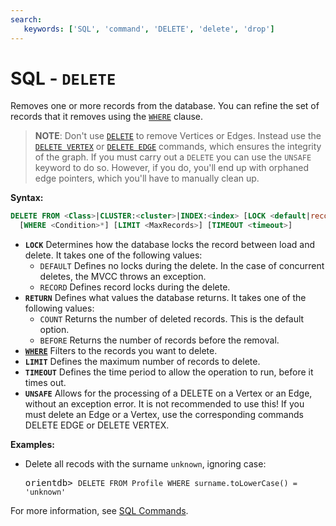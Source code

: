 ```yaml
---
search:
   keywords: ['SQL', 'command', 'DELETE', 'delete', 'drop']
---
```


# SQL - `DELETE`

Removes one or more records from the database.  You can refine the set of records that it removes using the [`WHERE`](SQL-Where.md) clause.

>**NOTE**: Don't use [`DELETE`](SQL-Delete.md) to remove Vertices or Edges. Instead use the [`DELETE VERTEX`](SQL-Delete-Vertex.md) or [`DELETE EDGE`](SQL-Delete-Edge.md) commands, which ensures the integrity of the graph. If you must carry out a `DELETE` you can use the `UNSAFE` keyword to do so. However, if you do, you'll end up with orphaned edge pointers, which you'll have to manually clean up.

**Syntax:**

```sql
DELETE FROM <Class>|CLUSTER:<cluster>|INDEX:<index> [LOCK <default|record>] [RETURN <returning>]
  [WHERE <Condition>*] [LIMIT <MaxRecords>] [TIMEOUT <timeout>]
```
- **`LOCK`** Determines how the database locks the record between load and delete.  It takes one of the following values:
  - `DEFAULT` Defines no locks during the delete.  In the case of concurrent deletes, the MVCC throws an exception.
  - `RECORD` Defines record locks during the delete.
- **`RETURN`** Defines  what values the database returns.  It takes one of the following values:
  - `COUNT` Returns the number of deleted records.  This is the default option.
  - `BEFORE` Returns the number of records before the removal.
- **[`WHERE`](SQL-Where.md)** Filters to the records you want to delete.
- **`LIMIT`** Defines the maximum number of records to delete.
- **`TIMEOUT`** Defines the time period to allow the operation to run, before it times out.
- **`UNSAFE`** Allows for the processing of a DELETE on a Vertex or an Edge, without an exception error. It is not recommended to use this! If you must delete an Edge or a Vertex, use the corresponding commands DELETE EDGE or DELETE VERTEX.   

**Examples:**

- Delete all recods with the surname `unknown`, ignoring case:

  <pre>
  orientdb> <code class="lang-sql userinput">DELETE FROM Profile WHERE surname.toLowerCase() = 'unknown'</code>
  </pre>

For more information, see [SQL Commands](SQL-Commands.md).



